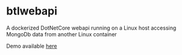 # btlwebapi

A dockerized DotNetCore webapi running on a Linux host accessing MongoDb data from another Linux container

Demo available [ here ](http://45.79.236.39/)

